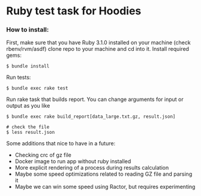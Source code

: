 # Ruby test task for Hoodies


### How to install:
First, make sure that you have Ruby 3.1.0 installed on your machine (check rbenv/rvm/asdf)
clone repo to your machine and cd into it.
Install required gems:
```
$ bundle install
```

Run tests:
```
$ bundle exec rake test
```

Run rake task that builds report. You can change arguments for input or output as you like
```
$ bundle exec rake build_report[data_large.txt.gz, result.json]

# check the file
$ less result.json
```


Some additions that nice to have in a future:
* Checking crc of gz file
* Docker image to run app without ruby installed
* More explicit rendering of a process during results calculation
* Maybe some speed optimizations related to reading GZ file and parsing it 
* Maybe we can win some speed using Ractor, but requires experimenting



